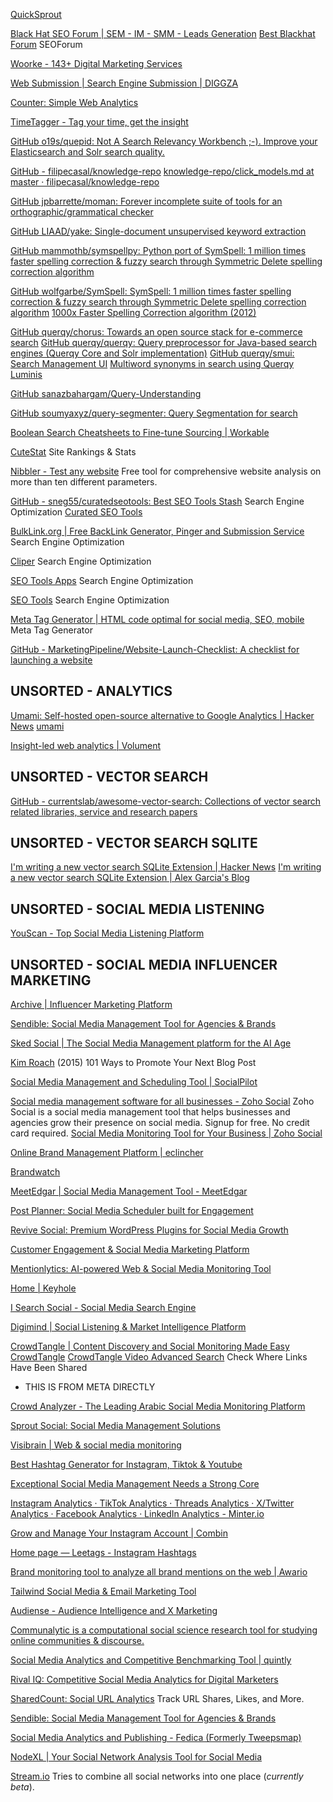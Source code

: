 
[QuickSprout](https://www.quicksprout.com/)

[Black Hat SEO Forum | SEM - IM - SMM - Leads Generation](https://www.blackhatsem.com/)
[Best Blackhat Forum](https://bestblackhatforum.com/)
SEOForum

[Woorke - 143+ Digital Marketing Services](https://woorke.com/)

[Web Submission | Search Engine Submission | DIGGZA](https://diggza.com/)

[Counter: Simple Web Analytics](https://counter.dev/)

[TimeTagger - Tag your time, get the insight](https://timetagger.app/)

[GitHub o19s/quepid: Not A Search Relevancy Workbench ;-). Improve your Elasticsearch and Solr search quality.](https://github.com/o19s/quepid)

[GitHub - filipecasal/knowledge-repo](https://github.com/filipecasal/knowledge-repo)
[knowledge-repo/click_models.md at master · filipecasal/knowledge-repo](https://github.com/filipecasal/knowledge-repo/blob/master/click_models.md)

[GitHub jpbarrette/moman: Forever incomplete suite of tools for an orthographic/grammatical checker](https://github.com/jpbarrette/moman)

[GitHub LIAAD/yake: Single-document unsupervised keyword extraction](https://github.com/LIAAD/yake)

[GitHub mammothb/symspellpy: Python port of SymSpell: 1 million times faster spelling correction & fuzzy search through Symmetric Delete spelling correction algorithm](https://github.com/mammothb/symspellpy)

[GitHub wolfgarbe/SymSpell: SymSpell: 1 million times faster spelling correction & fuzzy search through Symmetric Delete spelling correction algorithm](https://github.com/wolfgarbe/symspell)
[1000x Faster Spelling Correction algorithm (2012)](https://medium.com/@wolfgarbe/1000x-faster-spelling-correction-algorithm-2012-8701fcd87a5f)

[GitHub querqy/chorus: Towards an open source stack for e-commerce search](https://github.com/querqy/chorus)
[GitHub querqy/querqy: Query preprocessor for Java-based search engines (Querqy Core and Solr implementation)](https://github.com/querqy/querqy)
[GitHub querqy/smui: Search Management UI](https://github.com/querqy/smui)
[Multiword synonyms in search using Querqy Luminis](https://sharing.luminis.eu/blog/multiword-synonyms-in-search-using-querqy)

[GitHub sanazbahargam/Query-Understanding](https://github.com/sanazb/Query-Understanding)

[GitHub soumyaxyz/query-segmenter: Query Segmentation for search](https://github.com/soumyaxyz/query-segmenter)

[Boolean Search Cheatsheets to Fine-tune Sourcing | Workable](https://resources.workable.com/boolean-search-cheatsheets)

[CuteStat](https://www.cutestat.com/)
Site Rankings & Stats

[Nibbler - Test any website](https://nibbler.co/)
Free tool for comprehensive website analysis on more than ten different parameters.

[GitHub - sneg55/curatedseotools: Best SEO Tools Stash](https://github.com/sneg55/curatedseotools)
Search Engine Optimization
[Curated SEO Tools](https://curatedseotools.com/)

[BulkLink.org | Free BackLink Generator, Pinger and Submission Service](http://bulklink.org/)
Search Engine Optimization

[Cliper](https://www.cliper.site/)
Search Engine Optimization

[SEO Tools Apps](https://www.seotoolsapps.com/)
Search Engine Optimization

[SEO Tools](https://99webtools.com/)
Search Engine Optimization

[Meta Tag Generator | HTML code optimal for social media, SEO, mobile](https://lewdev.github.io/apps/meta-tag-gen/)
Meta Tag Generator

[GitHub - MarketingPipeline/Website-Launch-Checklist: A checklist for launching a website](https://github.com/MarketingPipeline/Website-Launch-Checklist)

## UNSORTED - ANALYTICS

[Umami: Self-hosted open-source alternative to Google Analytics | Hacker News](https://news.ycombinator.com/item?id=24198329)
[umami](https://umami.is/)

[Insight-led web analytics | Volument](https://volument.com/)

## UNSORTED - VECTOR SEARCH

[GitHub - currentslab/awesome-vector-search: Collections of vector search related libraries, service and research papers](https://github.com/currentslab/awesome-vector-search)

## UNSORTED - VECTOR SEARCH SQLITE

[I'm writing a new vector search SQLite Extension | Hacker News](https://news.ycombinator.com/item?id=40243168)
[I'm writing a new vector search SQLite Extension | Alex Garcia's Blog](https://alexgarcia.xyz/blog/2024/building-new-vector-search-sqlite/index.html)

## UNSORTED - SOCIAL MEDIA LISTENING

[YouScan - Top Social Media Listening Platform](https://youscan.io/)

## UNSORTED - SOCIAL MEDIA INFLUENCER MARKETING

[Archive | Influencer Marketing Platform](https://archive.com/)

[Sendible: Social Media Management Tool for Agencies & Brands](https://www.sendible.com/)

[Sked Social | The Social Media Management platform for the AI Age](https://skedsocial.com/)

[Kim Roach](http://www.buzzblogger.com/blog-promotion-checklist/)
(2015) 101 Ways to Promote Your Next Blog Post

[Social Media Management and Scheduling Tool | SocialPilot](https://www.socialpilot.co/)

[Social media management software for all businesses - Zoho Social](https://www.zoho.com/social/)
Zoho Social is a social media management tool that helps businesses and agencies grow their presence on social media. Signup for free. No credit card required.
[Social Media Monitoring Tool for Your Business | Zoho Social](https://www.zoho.com/social/social-media-monitoring-software.html)

[Online Brand Management Platform | eclincher](https://www.eclincher.com/)

[Brandwatch](https://www.brandwatch.com/)

[MeetEdgar | Social Media Management Tool - MeetEdgar](https://meetedgar.com/)

[Post Planner: Social Media Scheduler built for Engagement](https://www.postplanner.com/)

[Revive Social: Premium WordPress Plugins for Social Media Growth](https://revive.social/)

[Customer Engagement & Social Media Marketing Platform](https://emplifi.io/)

[Mentionlytics: AI-powered Web & Social Media Monitoring Tool](https://www.mentionlytics.com/)

[Home | Keyhole](https://keyhole.co/)

[I Search Social - Social Media Search Engine](https://isearchsocial.com/)

[Digimind | Social Listening & Market Intelligence Platform](https://www.digimind.com/)

[CrowdTangle | Content Discovery and Social Monitoring Made Easy](https://www.crowdtangle.com/)
[CrowdTangle](https://apps.crowdtangle.com/chrome-extension)
[CrowdTangle Video Advanced Search](https://www.crowdtangle.com/videosearch)
Check Where Links Have Been Shared
- THIS IS FROM META DIRECTLY

[Crowd Analyzer - The Leading Arabic Social Media Monitoring Platform](https://www.crowdanalyzer.com/)

[Sprout Social: Social Media Management Solutions](https://sproutsocial.com/)

[Visibrain | Web & social media monitoring](https://www.visibrain.com/en/)

[Best Hashtag Generator for Instagram, Tiktok & Youtube](https://displaypurposes.com/)

[Exceptional Social Media Management Needs a Strong Core](https://www.fanpagekarma.com/)

[Instagram Analytics · TikTok Analytics · Threads Analytics · X/Twitter Analytics · Facebook Analytics · LinkedIn Analytics - Minter.io](https://minter.io/)

[Grow and Manage Your Instagram Account | Combin](https://www.combin.com/)

[Home page ― Leetags - Instagram Hashtags](https://www.leetags.com/en/)

[Brand monitoring tool to analyze all brand mentions on the web | Awario](https://awario.com/)

[Tailwind Social Media & Email Marketing Tool](https://www.tailwindapp.com/)

[Audiense - Audience Intelligence and X Marketing](https://www.audiense.com/)

[Communalytic is a computational social science research tool for studying online communities & discourse.](https://communalytic.org/)

[Social Media Analytics and Competitive Benchmarking Tool | quintly](https://www.quintly.com/)

[Rival IQ: Competitive Social Media Analytics for Digital Marketers](https://www.rivaliq.com/)

[SharedCount: Social URL Analytics](https://www.sharedcount.com/)
Track URL Shares, Likes, and More.

[Sendible: Social Media Management Tool for Agencies & Brands](https://www.sendible.com/)

[Social Media Analytics and Publishing - Fedica (Formerly Tweepsmap)](https://fedica.com/)

[NodeXL | Your Social Network Analysis Tool for Social Media](https://www.smrfoundation.org/nodexl/)

[Stream.io](https://stream.io/)
Tries to combine all social networks into one place (_currently beta_).
